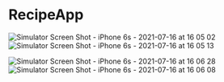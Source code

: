# RecipeApp
![Simulator Screen Shot - iPhone 6s - 2021-07-16 at 16 05 02](https://user-images.githubusercontent.com/49102392/125935340-56be7f75-76cf-4440-bcba-458ce860e2a2.png)
![Simulator Screen Shot - iPhone 6s - 2021-07-16 at 16 05 13](https://user-images.githubusercontent.com/49102392/125935333-a8697994-f5ec-47b4-9d2c-44ebfa96e2eb.png)

![Simulator Screen Shot - iPhone 6s - 2021-07-16 at 16 06 28](https://user-images.githubusercontent.com/49102392/125935324-1224c802-9d2b-42a9-8608-55005383e787.png)
![Simulator Screen Shot - iPhone 6s - 2021-07-16 at 16 06 08](https://user-images.githubusercontent.com/49102392/125935330-c0bedfb1-0e3f-435d-ad3b-d5f2dac95dbd.png)


